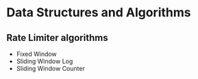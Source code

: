 # Data Structures and Algorithms

## Rate Limiter algorithms
- Fixed Window
- Sliding Window Log
- Sliding Window Counter
